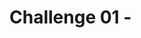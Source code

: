 # Challenge 01 - <Title of Challenge> - Coach's Guide 

[< Previous Solution](./Solution-00.md) - **[Home](./README.md)** - [Next Solution >](./Solution-02.md)

## Notes & Guidance

**Guidance for Challenge 1**
  - Point students to the learning resources section of the challenge.
  - Don't forget to install the DD agent on the vmwthdbdxx machine. Bastion works fine, log into the DD website, download the agent using the api key. Run the command manually on the VM. 
     - (i.e. start /wait msiexec /qn /i datadog-agent-7-latest.amd64.msi APIKEY="**xxxx**" SITE="us3.datadoghq.com")
  - The solution for challenge 1 is located in the solutions subfolder on the GitHub site.

